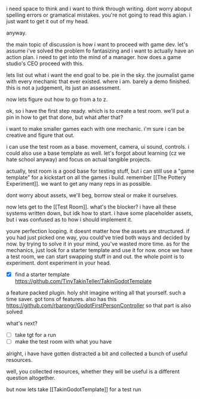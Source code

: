 i need space to think and i want to think through writing. dont worry aboput spelling errors or gramatical mistakes. you're not going to read this agian. i just want to get it out of my head.

anyway. 

the main topic of discussion is how i want to proceed with game dev. let's assume i've solved the problem fo fantasizing and i want to actually have an action plan. i need to get into the mind of a manager. how does a game studio's CEO proceed with this. 

lets list out what i want the end goal to be. 
pie in the sky. the journalist game with every mechanic that ever existed. 
where i am. barely a demo finished. 
this is not a judgement, its just an assessment.

now lets figure out how to go from a to z. 

ok, so i have the first step ready. which is to create a test room. we'll put a pin in how to get that done, but what after that?

i want to make smaller games each with one mechanic. i'm sure i can be creative and figure that out. 

i can use the test room as a base. movement, camera, ui sound, controls. i could also use a base template as well. let's forgot about learning (cz we hate school anyway) and focus on actual tangible projects. 

actually, test room is a good base for testing stuff, but i can still use a "game template" for a kickstart on all the games i build. remember [[The Pottery Experiment]]. we want to get any many reps in as possible. 

dont worry about assets, we'll beg, borrow steal or make it ourselves. 


now lets get to the [[Test Room]].
what's the blocker?
i have all these systems written down, but idk how to start. i have some placeholder assets, but i was confused as to how i should implement it. 

youre perfection looping. it doesnt matter how the assets are structured. if you had just picked one way, you could've tried both ways and decided by now. by trying to solve it in your mind, you've wasted more time. 
as for the mechanics, just look for a starter template and use it for now. once we have a test room, we can start swapping stuff in and out. the whole point is to experiment. dont experiment in your head. 

- [x] find a starter template
https://github.com/TinyTakinTeller/TakinGodotTemplate

a feature packed plugin. holy shit imagine writing all that yourself. such a time saver. got tons of features.
also has this
https://github.com/rbarongr/GodotFirstPersonController
so that part is also solved

what's next?
- [ ] take tgt for a run
- [ ] make the test room with what you have

alright, i have have gotten distracted a bit and collected a bunch of useful resources. 

well, you collected resources, whether they will be useful is a different question altogether. 

but now lets take [[TakinGodotTemplate]] for a test run